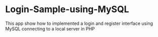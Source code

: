 Login-Sample-using-MySQL
========================

This app show how to implemented a login and register interface using MySQL connecting to a local server in PHP
